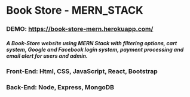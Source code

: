 # Book Store - MERN_STACK
### DEMO: __https://book-store-mern.herokuapp.com/__

##### A Book-Store website using MERN Stack with filtering options, cart system, Google and Facebook login system, payment processing and email alert for users and admin.
### Front-End: Html, CSS, JavaScript, React, Bootstrap
### Back-End: Node, Express, MongoDB

